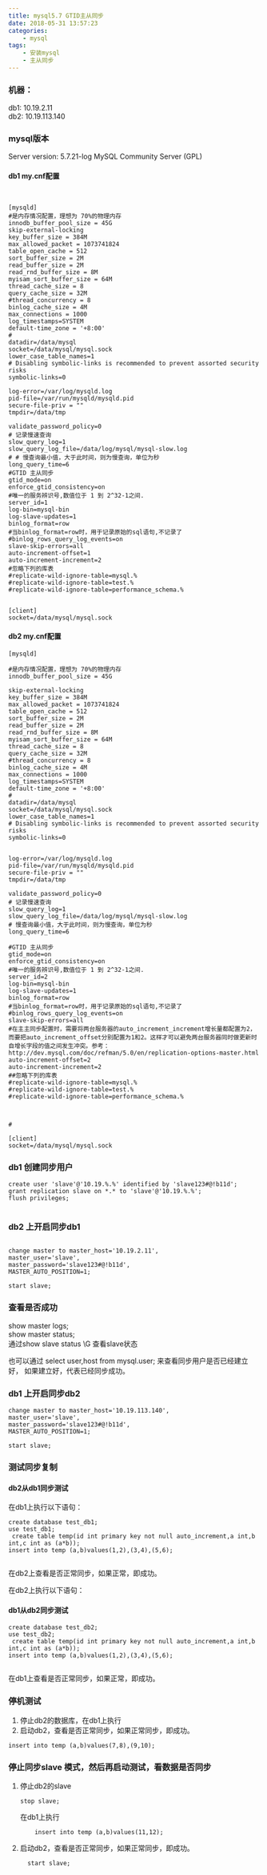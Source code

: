 ```yaml
---
title: mysql5.7 GTID主从同步
date: 2018-05-31 13:57:23
categories: 
	- mysql
tags:
	- 安装mysql
	- 主从同步
---
```


### 机器：
db1: 10.19.2.11  
db2: 10.19.113.140  
### mysql版本
Server version: 5.7.21-log MySQL Community Server (GPL)


#### db1 my.cnf配置
```


[mysqld]
#是内存情况配置，理想为 70%的物理内存
innodb_buffer_pool_size = 45G
skip-external-locking
key_buffer_size = 384M
max_allowed_packet = 1073741824
table_open_cache = 512
sort_buffer_size = 2M
read_buffer_size = 2M
read_rnd_buffer_size = 8M
myisam_sort_buffer_size = 64M
thread_cache_size = 8
query_cache_size = 32M
#thread_concurrency = 8
binlog_cache_size = 4M
max_connections = 1000
log_timestamps=SYSTEM
default-time_zone = '+8:00'
#
datadir=/data/mysql
socket=/data/mysql/mysql.sock
lower_case_table_names=1
# Disabling symbolic-links is recommended to prevent assorted security risks
symbolic-links=0

log-error=/var/log/mysqld.log
pid-file=/var/run/mysqld/mysqld.pid
secure-file-priv = ""
tmpdir=/data/tmp

validate_password_policy=0
# 记录慢速查询
slow_query_log=1
slow_query_log_file=/data/log/mysql/mysql-slow.log
# # 慢查询最小值，大于此时间，则为慢查询，单位为秒
long_query_time=6
#GTID 主从同步
gtid_mode=on
enforce_gtid_consistency=on
#唯一的服务辨识号,数值位于 1 到 2^32-1之间.
server_id=1
log-bin=mysql-bin
log-slave-updates=1
binlog_format=row
#当binlog_format=row时，用于记录原始的sql语句,不记录了
#binlog_rows_query_log_events=on
slave-skip-errors=all
auto-increment-offset=1
auto-increment-increment=2
#忽略下列的库表
#replicate-wild-ignore-table=mysql.%
#replicate-wild-ignore-table=test.%
#replicate-wild-ignore-table=performance_schema.%


[client]
socket=/data/mysql/mysql.sock
```
#### db2 my.cnf配置
```
[mysqld]

#是内存情况配置，理想为 70%的物理内存
innodb_buffer_pool_size = 45G

skip-external-locking
key_buffer_size = 384M
max_allowed_packet = 1073741824
table_open_cache = 512
sort_buffer_size = 2M
read_buffer_size = 2M
read_rnd_buffer_size = 8M
myisam_sort_buffer_size = 64M
thread_cache_size = 8
query_cache_size = 32M
#thread_concurrency = 8
binlog_cache_size = 4M
max_connections = 1000
log_timestamps=SYSTEM
default-time_zone = '+8:00'
#
datadir=/data/mysql
socket=/data/mysql/mysql.sock
lower_case_table_names=1
# Disabling symbolic-links is recommended to prevent assorted security risks
symbolic-links=0


log-error=/var/log/mysqld.log
pid-file=/var/run/mysqld/mysqld.pid
secure-file-priv = ""
tmpdir=/data/tmp

validate_password_policy=0
# 记录慢速查询
slow_query_log=1
slow_query_log_file=/data/log/mysql/mysql-slow.log
# 慢查询最小值，大于此时间，则为慢查询，单位为秒
long_query_time=6

#GTID 主从同步
gtid_mode=on
enforce_gtid_consistency=on
#唯一的服务辨识号,数值位于 1 到 2^32-1之间.
server_id=2
log-bin=mysql-bin
log-slave-updates=1
binlog_format=row
#当binlog_format=row时，用于记录原始的sql语句,不记录了
#binlog_rows_query_log_events=on
slave-skip-errors=all
#在主主同步配置时，需要将两台服务器的auto_increment_increment增长量都配置为2，而要把auto_increment_offset分别配置为1和2。这样才可以避免两台服务器同时做更新时自增长字段的值之间发生冲突。参考：http://dev.mysql.com/doc/refman/5.0/en/replication-options-master.html
auto-increment-offset=2
auto-increment-increment=2
##忽略下列的库表
#replicate-wild-ignore-table=mysql.%
#replicate-wild-ignore-table=test.%
#replicate-wild-ignore-table=performance_schema.%



#

[client]
socket=/data/mysql/mysql.sock
```


### db1 创建同步用户
```
create user 'slave'@'10.19.%.%' identified by 'slave123#@!b11d';
grant replication slave on *.* to 'slave'@'10.19.%.%';
flush privileges;


```
### db2 上开启同步db1
```

change master to master_host='10.19.2.11',
master_user='slave',
master_password='slave123#@!b11d',
MASTER_AUTO_POSITION=1;

start slave;

```
### 查看是否成功

show master logs;   
show master status;  
通过show slave status \G 查看slave状态   

也可以通过 select user,host from mysql.user; 来查看同步用户是否已经建立好，
如果建立好，代表已经同步成功。




### db1 上开启同步db2
```
change master to master_host='10.19.113.140',
master_user='slave',
master_password='slave123#@!b11d',
MASTER_AUTO_POSITION=1;

start slave;

```


### 测试同步复制
#### db2从db1同步测试
在db1上执行以下语句：   

```
create database test_db1;
use test_db1;
 create table temp(id int primary key not null auto_increment,a int,b int,c int as (a*b));
insert into temp (a,b)values(1,2),(3,4),(5,6);
 
```
在db2上查看是否正常同步，如果正常，即成功。


在db2上执行以下语句：
#### db1从db2同步测试
```
create database test_db2;
use test_db2;
 create table temp(id int primary key not null auto_increment,a int,b int,c int as (a*b));
insert into temp (a,b)values(1,2),(3,4),(5,6);
 
```
在db1上查看是否正常同步，如果正常，即成功。

### 停机测试
1. 停止db2的数据库，在db1上执行
2. 启动db2，查看是否正常同步，如果正常同步，即成功。

```
insert into temp (a,b)values(7,8),(9,10);

```


### 停止同步slave 模式，然后再启动测试，看数据是否同步

1. 停止db2的slave

	```
	stop slave;
	
	```
	在db1上执行  
	
	```
		insert into temp (a,b)values(11,12);
	```
2. 启动db2，查看是否正常同步，如果正常同步，即成功。  

	```
	  start slave;
					
	```








